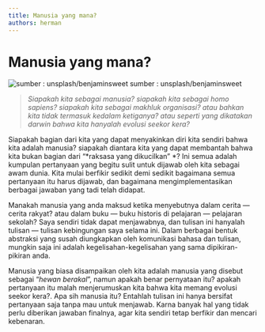 ```yaml
---
title: Manusia yang mana?
authors: herman
---
```



# Manusia yang mana?
![sumber : unsplash/benjaminsweet](https://miro.medium.com/v2/resize:fit:720/format:webp/1*Htq7-zoxNfFZndqExajbnw.jpeg)
sumber : unsplash/benjaminsweet
> *Siapakah kita sebagai manusia? siapakah kita sebagai homo sapiens? siapakah kita sebagai makhluk organisasi? atau bahkan kita tidak termasuk kedalam ketiganya? atau seperti yang dikatakan darwin bahwa kita hanyalah evolusi seekor kera?*

Siapakah bagian dari kita yang dapat menyakinkan diri kita sendiri bahwa kita adalah manusia? siapakah diantara kita yang dapat membantah bahwa kita bukan bagian dari “*raksasa yang dikucilkan” *? Ini semua adalah kumpulan pertanyaan yang begitu sulit untuk dijawab oleh kita sebagai awam dunia. Kita mulai berfikir sedikit demi sedikit bagaimana semua pertanyaan itu harus dijawab, dan bagaimana mengimplementasikan berbagai jawaban yang tadi telah didapat.

Manakah manusia yang anda maksud ketika menyebutnya dalam cerita — cerita rakyat? atau dalam buku — buku historis di pelajaran — pelajaran sekolah? Saya sendiri tidak dapat menjawabnya, dan tulisan ini hanyalah tulisan — tulisan kebingungan saya selama ini. Dalam berbagai bentuk abstraksi yang susah diungkapkan oleh komunikasi bahasa dan tulisan, mungkin saja ini adalah kegelisahan-kegelisahan yang sama dipikiran-pikiran anda.

Manusia yang biasa disampaikan oleh kita adalah manusia yang disebut sebagai “*hewan berakal*”, namun apakah benar pernyataan itu? apakah pertanyaan itu malah menjerumuskan kita bahwa kita memang evolusi seekor kera?. Apa sih manusia itu? Entahlah tulisan ini hanya bersifat pertanyaan saja tanpa mau untuk menjawab. Karna banyak hal yang tidak perlu diberikan jawaban finalnya, agar kita sendiri tetap berfikir dan mencari kebenaran.